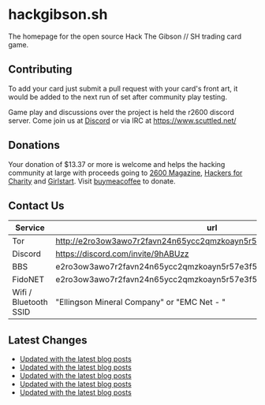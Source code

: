 # hackgibson.sh
The homepage for the open source Hack The Gibson // SH trading card game.


## Contributing

To add your card just submit a pull request with your card's front art, it would be added to the next run of set after community play testing.

Game play and discussions over the project is held the r2600 discord server. Come join us at [Discord](https://discord.com/invite/9hABUzz) or via IRC at https://www.scuttled.net/


## Donations

Your donation of $13.37 or more is welcome and helps the hacking community at large with proceeds going to [2600 Magazine](https://2600.com/), [Hackers for Charity](https://hackersforcharity.org) and [Girlstart](https://girlstart.org).  Visit [buymeacoffee](https://www.buymeacoffee.com/hackgibson.sh) to donate.


## Contact Us

Service | url
-|-
Tor | http://e2ro3ow3awo7r2favn24n65ycc2qmzkoayn5r57e3f56nvjwdcgg32ad.onion
Discord | https://discord.com/invite/9hABUzz
BBS | e2ro3ow3awo7r2favn24n65ycc2qmzkoayn5r57e3f56nvjwdcgg32ad.onion:23
FidoNET | e2ro3ow3awo7r2favn24n65ycc2qmzkoayn5r57e3f56nvjwdcgg32ad.onion:24554
Wifi / Bluetooth SSID | "Ellingson Mineral Company" or "EMC Net - <fidonet address>"

## Latest Changes
<!-- BLOG-POST-LIST:START -->
- [Updated with the latest blog posts](https://github.com/DFW2600/hackgibson.sh/commit/7851d1ce8db1decdf205d7032d9ef0f5dd5c0d82)
- [Updated with the latest blog posts](https://github.com/DFW2600/hackgibson.sh/commit/00be05359bc5507bf8de9dcdd6e69eda7d506349)
- [Updated with the latest blog posts](https://github.com/DFW2600/hackgibson.sh/commit/3a3a50e5eaabcc714aa61e8a30d2ae9a1feb4b89)
- [Updated with the latest blog posts](https://github.com/DFW2600/hackgibson.sh/commit/8bfef0f789d64290a467beadeaa08271aebdfe54)
- [Updated with the latest blog posts](https://github.com/DFW2600/hackgibson.sh/commit/3b9be40af087c689d2737edc1d2bb6a0b36c196d)
<!-- BLOG-POST-LIST:END -->
